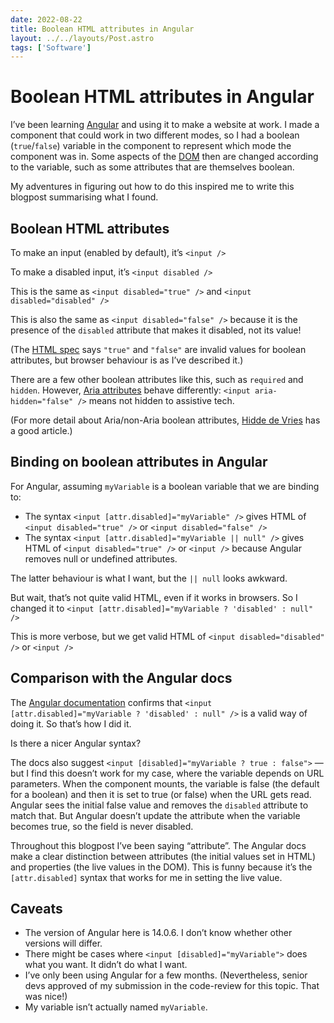 ```yaml
---
date: 2022-08-22
title: Boolean HTML attributes in Angular
layout: ../../layouts/Post.astro
tags: ['Software']
---
```


# Boolean HTML attributes in Angular

I’ve been learning [Angular](https://angular.io) and using it to make a website at work. I made a component that could work in two different modes, so I had a boolean (`true`/`false`) variable in the component to represent which mode the component was in. Some aspects of the [DOM](https://developer.mozilla.org/en-US/docs/Web/API/Document_Object_Model/Introduction) then are changed according to the variable, such as some attributes that are themselves boolean.

My adventures in figuring out how to do this inspired me to write this blogpost summarising what I found.

## Boolean HTML attributes

To make an input (enabled by default), it’s `<input />`

To make a disabled input, it’s `<input disabled />`

This is the same as `<input disabled="true" />` and `<input disabled="disabled" />`

This is also the same as `<input disabled="false" />` because it is the presence of the `disabled` attribute that makes it disabled, not its value!

(The [HTML spec](https://html.spec.whatwg.org/multipage/common-microsyntaxes.html#boolean-attributes) says `"true"` and `"false"` are invalid values for boolean attributes, but browser behaviour is as I’ve described it.)

There are a few other boolean attributes like this, such as `required` and `hidden`. However, [Aria attributes](https://developer.mozilla.org/en-US/docs/Web/Accessibility/ARIA/Attributes) behave differently: `<input aria-hidden="false" />` means not hidden to assistive tech.

(For more detail about Aria/non-Aria boolean attributes, [Hidde de Vries](https://hidde.blog/boolean-attributes-in-html-and-aria-whats-the-difference/) has a good article.)

## Binding on boolean attributes in Angular

For Angular, assuming `myVariable` is a boolean variable that we are binding to:
- The syntax `<input [attr.disabled]="myVariable" />` gives HTML of `<input disabled="true" />` or `<input disabled="false" />`
- The syntax `<input [attr.disabled]="myVariable || null" />` gives HTML of `<input disabled="true" />` or `<input />` because Angular removes null or undefined attributes.

The latter behaviour is what I want, but the `|| null` looks awkward.

But wait, that’s not quite valid HTML, even if it works in browsers. So I changed it to `<input [attr.disabled]="myVariable ? 'disabled' : null" />`

This is more verbose, but we get valid HTML of `<input disabled="disabled" />` or `<input />`

## Comparison with the Angular docs

The [Angular documentation](https://angular.io/guide/binding-syntax#example-2-a-disabled-button) confirms that `<input [attr.disabled]="myVariable ? 'disabled' : null" />` is a valid way of doing it. So that’s how I did it.

Is there a nicer Angular syntax?

The docs also suggest `<input [disabled]="myVariable ? true : false">` — but I find this doesn’t work for my case, where the variable depends on URL parameters. When the component mounts, the variable is false (the default for a boolean) and then it is set to true (or false) when the URL gets read. Angular sees the initial false value and removes the `disabled` attribute to match that. But Angular doesn’t update the attribute when the variable becomes true, so the field is never disabled.

Throughout this blogpost I’ve been saying “attribute”. The Angular docs make a clear distinction between attributes (the initial values set in HTML) and properties (the live values in the DOM). This is funny because it’s the `[attr.disabled]` syntax that works for me in setting the live value.

## Caveats

- The version of Angular here is 14.0.6. I don’t know whether other versions will differ.
- There might be cases where `<input [disabled]="myVariable">` does what you want. It didn’t do what I want.
- I’ve only been using Angular for a few months. (Nevertheless, senior devs approved of my submission in the code-review for this topic. That was nice!)
- My variable isn’t actually named `myVariable`.
